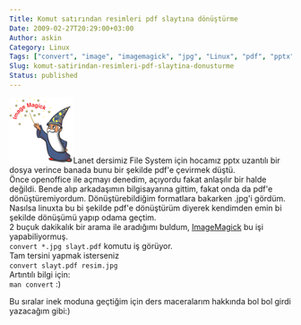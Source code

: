 ```yaml
---
Title: Komut satırından resimleri pdf slaytına dönüştürme
Date: 2009-02-27T20:29:00+03:00
Author: askin
Category: Linux
Tags: ["convert", "image", "imagemagick", "jpg", "Linux", "pdf", "pptx"]
Slug: komut-satirindan-resimleri-pdf-slaytina-donusturme
Status: published
---
```


![ImageMagick](/uploads/2009/02/imagemagick.png "ImageMagick")Lanet dersimiz File System için hocamız pptx uzantılı bir dosya verince banada bunu bir şekilde pdf'e çevirmek düştü.  
Önce openoffice ile açmayı denedim, açıyordu fakat anlaşılır bir halde değildi. Bende alıp arkadaşımın bilgisayarına gittim, fakat onda da pdf'e dönüştüremiyordum. Dönüştürebildiğim formatlara bakarken .jpg'i gördüm. Nasılsa linuxta bu bi şekilde pdf'e dönüştürüm diyerek kendimden emin bi şekilde dönüşümü yapıp odama geçtim.  
2 buçuk dakikalık bir arama ile aradığımı buldum, [ImageMagick](http://www.imagemagick.org/) bu işi yapabiliyormuş.  
`convert *.jpg slayt.pdf` komutu iş görüyor.  
Tam tersini yapmak isterseniz  
`convert slayt.pdf resim.jpg`  
Artıntılı bilgi için:  
`man convert` :)

Bu sıralar inek moduna geçtiğim için ders maceralarım hakkında bol bol girdi yazacağım gibi:)
